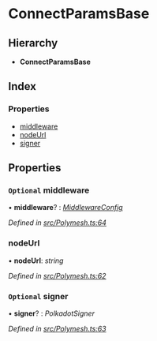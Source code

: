 # ConnectParamsBase

## Hierarchy

* **ConnectParamsBase**

## Index

### Properties

* [middleware](connectparamsbase.md#optional-middleware)
* [nodeUrl](connectparamsbase.md#nodeurl)
* [signer](connectparamsbase.md#optional-signer)

## Properties

### `Optional` middleware

• **middleware**? : [_MiddlewareConfig_](middlewareconfig.md)

_Defined in_ [_src/Polymesh.ts:64_](https://github.com/PolymathNetwork/polymesh-sdk/blob/23062de4/src/Polymesh.ts#L64)

### nodeUrl

• **nodeUrl**: _string_

_Defined in_ [_src/Polymesh.ts:62_](https://github.com/PolymathNetwork/polymesh-sdk/blob/23062de4/src/Polymesh.ts#L62)

### `Optional` signer

• **signer**? : _PolkadotSigner_

_Defined in_ [_src/Polymesh.ts:63_](https://github.com/PolymathNetwork/polymesh-sdk/blob/23062de4/src/Polymesh.ts#L63)

